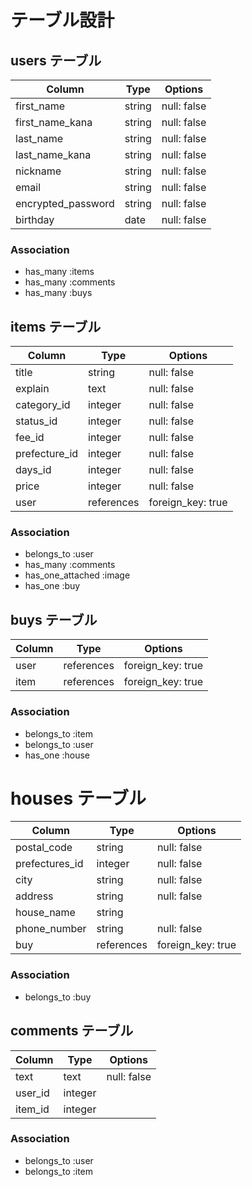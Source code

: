 # テーブル設計

## users テーブル

| Column             | Type    | Options     |
| ------------------ | --------| ----------- |
| first_name         | string  | null: false |
| first_name_kana    | string  | null: false |
| last_name          | string  | null: false |
| last_name_kana     | string  | null: false |
| nickname           | string  | null: false |
| email              | string  | null: false |
| encrypted_password | string  | null: false |
| birthday           | date    | null: false |

### Association

- has_many :items
- has_many :comments
- has_many :buys

## items テーブル

| Column           | Type        | Options           |
| ---------------- | ----------- | ----------------- |
| title            | string      | null: false       |
| explain          | text        | null: false       |
| category_id      | integer     | null: false       |
| status_id        | integer     | null: false       |
| fee_id           | integer     | null: false       |
| prefecture_id    | integer     | null: false       |
| days_id          | integer     | null: false       |
| price            | integer     | null: false       |
| user             | references  | foreign_key: true |


### Association

- belongs_to :user
- has_many :comments
- has_one_attached :image
- has_one :buy


## buys テーブル

| Column   | Type       | Options     |
| -------- | ---------- | ----------- |
| user     | references | foreign_key: true |
| item     | references | foreign_key: true |

### Association

- belongs_to :item
- belongs_to :user
- has_one :house

# houses テーブル

| Column         | Type       | Options           |
| ---------------| ---------- | ----------------- |
| postal_code    | string     | null: false       |
| prefectures_id | integer    | null: false       |
| city           | string     | null: false       |
| address        | string     | null: false       |
| house_name     | string     |                   |
| phone_number   | string     | null: false       |
| buy            | references | foreign_key: true |

### Association

- belongs_to :buy

## comments テーブル

| Column   | Type       | Options     |
| -------- | ---------- | ----------- |
| text     | text       | null: false |
| user_id  | integer    |             |
| item_id  | integer    |             |

### Association

- belongs_to :user
- belongs_to :item
